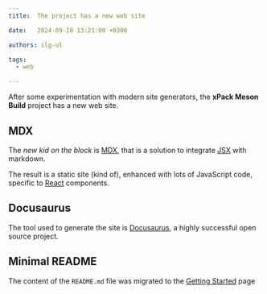 ```yaml
---
title:  The project has a new web site

date:   2024-09-18 13:21:00 +0300

authors: ilg-ul

tags:
  - web

---
```


After some experimentation with modern site generators,
the **xPack Meson Build** project has a new web site.

<!--truncate-->

## MDX

The _new kid on the block_ is [MDX](https://mdxjs.com), that is a solution
to integrate [JSX](https://react.dev/learn/writing-markup-with-jsx) with
markdown.

The result is a static site (kind of), enhanced with lots of JavaScript
code, specific to [React](https://react.dev) components.

## Docusaurus

The tool used to generate the site is [Docusaurus](https://docusaurus.io),
a highly successful open source project.

## Minimal README

The content of the `README.md` file was migrated to the
[Getting Started](/docs/getting-started/) page
